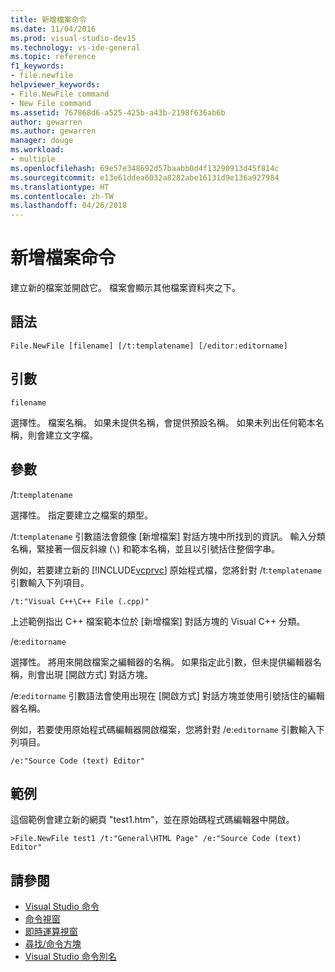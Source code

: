 ```yaml
---
title: 新增檔案命令
ms.date: 11/04/2016
ms.prod: visual-studio-dev15
ms.technology: vs-ide-general
ms.topic: reference
f1_keywords:
- file.newfile
helpviewer_keywords:
- File.NewFile command
- New File command
ms.assetid: 767868d6-a525-425b-a43b-2198f636ab6b
author: gewarren
ms.author: gewarren
manager: douge
ms.workload:
- multiple
ms.openlocfilehash: 69e57e348692d57baabb0d4f13290913d45f814c
ms.sourcegitcommit: e13e61ddea6032a8282abe16131d9e136a927984
ms.translationtype: HT
ms.contentlocale: zh-TW
ms.lasthandoff: 04/26/2018
---
```

# <a name="new-file-command"></a>新增檔案命令
建立新的檔案並開啟它。 檔案會顯示其他檔案資料夾之下。

## <a name="syntax"></a>語法

```
File.NewFile [filename] [/t:templatename] [/editor:editorname]
```

## <a name="arguments"></a>引數
 `filename`

 選擇性。 檔案名稱。 如果未提供名稱，會提供預設名稱。 如果未列出任何範本名稱，則會建立文字檔。

## <a name="switches"></a>參數
 /t:`templatename`

 選擇性。 指定要建立之檔案的類型。

 /t:`templatename` 引數語法會鏡像 [新增檔案] 對話方塊中所找到的資訊。 輸入分類名稱，緊接著一個反斜線 (`\`) 和範本名稱，並且以引號括住整個字串。

 例如，若要建立新的 [!INCLUDE[vcprvc](../../code-quality/includes/vcprvc_md.md)] 原始程式檔，您將針對 /t:`templatename` 引數輸入下列項目。

```
/t:"Visual C++\C++ File (.cpp)"
```

 上述範例指出 C++ 檔案範本位於 [新增檔案] 對話方塊的 Visual C++ 分類。

 /e:`editorname`

 選擇性。 將用來開啟檔案之編輯器的名稱。 如果指定此引數，但未提供編輯器名稱，則會出現 [開啟方式] 對話方塊。

 /e:`editorname` 引數語法會使用出現在 [開啟方式] 對話方塊並使用引號括住的編輯器名稱。

 例如，若要使用原始程式碼編輯器開啟檔案，您將針對 /e:`editorname` 引數輸入下列項目。

```
/e:"Source Code (text) Editor"
```

## <a name="example"></a>範例
 這個範例會建立新的網頁 "test1.htm"，並在原始碼程式碼編輯器中開啟。

```
>File.NewFile test1 /t:"General\HTML Page" /e:"Source Code (text) Editor"
```

## <a name="see-also"></a>請參閱

- [Visual Studio 命令](../../ide/reference/visual-studio-commands.md)
- [命令視窗](../../ide/reference/command-window.md)
- [即時運算視窗](../../ide/reference/immediate-window.md)
- [尋找/命令方塊](../../ide/find-command-box.md)
- [Visual Studio 命令別名](../../ide/reference/visual-studio-command-aliases.md)